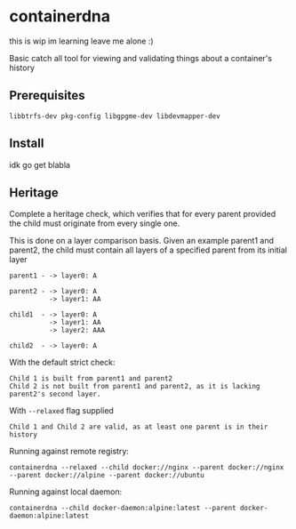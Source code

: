 # containerdna

this is wip im learning leave me alone :)

Basic catch all tool for viewing and validating things about a container's history

## Prerequisites

```
libbtrfs-dev pkg-config libgpgme-dev libdevmapper-dev
```

## Install

idk go get blabla

## Heritage

Complete a heritage check, which verifies that for every parent provided the child must originate from every single one.

This is done on a layer comparison basis. Given an example parent1 and parent2, the child must contain all layers of a
specified parent from its initial layer

	parent1 - -> layer0: A
	
	parent2 - -> layer0: A
		      -> layer1: AA

	child1  - -> layer0: A
		      -> layer1: AA
		      -> layer2: AAA

	child2  - -> layer0: A

With the default strict check:

	Child 1 is built from parent1 and parent2
	Child 2 is not built from parent1 and parent2, as it is lacking parent2's second layer.

With `--relaxed` flag supplied

	Child 1 and Child 2 are valid, as at least one parent is in their history

Running against remote registry:

	containerdna --relaxed --child docker://nginx --parent docker://nginx --parent docker://alpine --parent docker://ubuntu

Running against local daemon:

	containerdna --child docker-daemon:alpine:latest --parent docker-daemon:alpine:latest

